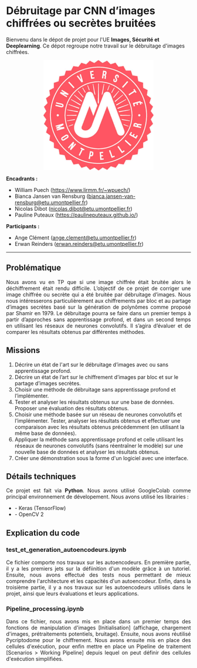
# Débruitage par CNN d’images chiffrées ou secrètes bruitées
 
Bienvenu dans le dépot de projet pour l'UE __Images, Sécurité et Deeplearning__.
Ce dépot regroupe notre travail sur le débruitage d'images chiffrées.
<p align="center">
<img align="center" src="./Rendus/Images/presentation.jpg" width="300" height="300"/>
</p>

<b>Encadrants :</b>    
- William Puech (https://www.lirmm.fr/~wpuech/) 
- Bianca Jansen van Rensburg (bianca.jansen-van-rensburg@etu.umontpellier.fr)
- Nicolas Dibot (nicolas.dibot@etu.umontpellier.fr)
- Pauline Puteaux (https://paulineputeaux.github.io/)

<b>Participants :</b>
- Ange Clément (ange.clement@etu.umontpellier.fr) 
- Erwan Reinders (erwan.reinders@etu.umontpellier.fr) 
______________________________
## Problématique
<p align="justify">
Nous avons vu en TP que si une image chiffrée était bruitée alors le déchiffrement était rendu difficile. L’objectif de ce projet de corriger une image chiffrée ou secrète qui a été bruitée par débruitage d’images. Nous nous intéresserons particulièrement aux chiffrements par bloc et au partage d’images secrètes basé sur la génération de polynômes comme proposé par Shamir en 1979. Le débruitage pourra se faire dans un premier temps à partir d’approches sans apprentissage profond, et dans un second temps en utilisant les réseaux de neurones convolutifs. Il s’agira d’évaluer et de comparer les résultats obtenus par différentes méthodes.
</p>

## Missions
<p align="justify">
 <ol>
 <li>Décrire un état de l'art sur le débruitage d’images avec ou sans apprentissage profond.</li>
 <li>Décrire un état de l’art sur le chiffrement d’images par bloc et sur le partage d’images secrètes.</li>
 <li>Choisir une méthode de débruitage sans apprentissage profond et l’implémenter.</li>
 <li>Tester et analyser les résultats obtenus sur une base de données. Proposer une évaluation des résultats obtenus.</li>
 <li>Choisir une méthode basée sur un réseau de neurones convolutifs et l’implémenter. Tester, analyser les résultats obtenus et effectuer une comparaison avec les résultats obtenus précédemment (en utilisant la même base de données).</li>
 <li>Appliquer la méthode sans apprentissage profond et celle utilisant les réseaux de neurones convolutifs (sans réentraîner le modèle) sur une nouvelle base de données et analyser les résultats obtenus.</li>
<li>Créer une démonstration sous la forme d'un logiciel avec une interface.</li>
  </ol>
 </p>

## Détails techniques
<p align="justify">
Ce projet est fait via <b>Python</b>. Nous avons utilisé GoogleColab comme principal environnement de dévelopement. Nous avons utilisé les librairies :
 <ul>
 <li>- Keras (TensorFlow)</li>
 <li>- OpenCV 2</li>
 </ul>
</p>



## Explication du code
### test_et_generation_autoencodeurs.ipynb
<p align="justify">
Ce fichier comporte nos travaux sur les autoencodeurs. En première partie, il y a les premiers jets sur la défiinition d'un modèle grâce à un tutoriel. Ensuite, nous avons effectué des tests nous permettant de mieux comprendre l'architecture et les capacités d'un autoencodeur. Enfin, dans la troisième partie, il y a nos travaux sur les autoencodeurs utilisés dans le projet, ainsi que leurs évaluations et leurs applications.
</p>
 
### Pipeline_processing.ipynb
<p align="justify">
Dans ce fichier, nous avons mis en place dans un premier temps des fonctions de manipulation d'images [Initialisation] (affichage, chargement d'images, prétraitements potentiels, bruitage). Ensuite, nous avons réutilisé Pycriptodome pour le chiffrement. Nous avons ensuite mis en place des cellules d'exécution, pour enfin mettre en place un Pipeline de traitement [Scenarios > Working Pipeline] depuis lequel on peut définir des cellules d'exécution simplifiées.
</p>
